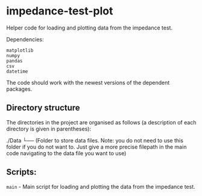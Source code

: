# impedance-test-plot
Helper code for loading and plotting data from the impedance test.

Dependencies:
```
matplotlib
numpy
pandas
csv
datetime
```

The code should work with the newest versions of the dependent packages.

## Directory structure

The directories in the project are organised as follows (a description of each directory is given in parentheses):

./Data
└── (Folder to store data files. Note: you do not need to use this folder if you do not want to. Just give a more precise filepath in the main code navigating to the data file you want to use)

## Scripts:

`main`
	- Main script for loading and plotting the data from the impedance test.